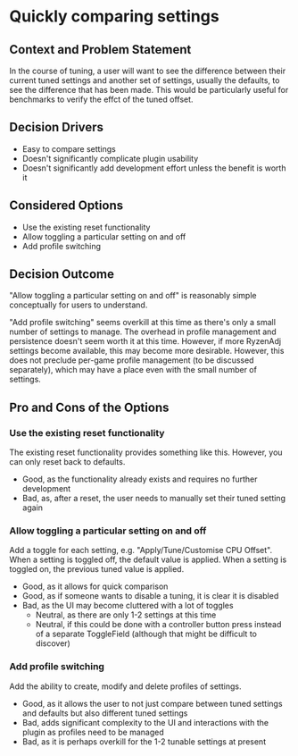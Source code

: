 # Quickly comparing settings

## Context and Problem Statement

In the course of tuning, a user will want to see the difference between their current tuned settings and another set of settings, usually the defaults, to see the difference that has been made.
This would be particularly useful for benchmarks to verify the effct of the tuned offset.

## Decision Drivers

- Easy to compare settings
- Doesn't significantly complicate plugin usability
- Doesn't significantly add development effort unless the benefit is worth it

## Considered Options

- Use the existing reset functionality
- Allow toggling a particular setting on and off
- Add profile switching

## Decision Outcome

"Allow toggling a particular setting on and off" is reasonably simple conceptually for users to understand.

"Add profile switching" seems overkill at this time as there's only a small number of settings to manage.
The overhead in profile management and persistence doesn't seem worth it at this time.
However, if more RyzenAdj settings become available, this may become more desirable.
However, this does not preclude per-game profile management (to be discussed separately), which may have a place even with the small number of settings.

## Pro and Cons of the Options

### Use the existing reset functionality

The existing reset functionality provides something like this.
However, you can only reset back to defaults.

- Good, as the functionality already exists and requires no further development
- Bad, as, after a reset, the user needs to manually set their tuned setting again

### Allow toggling a particular setting on and off

Add a toggle for each setting, e.g. "Apply/Tune/Customise CPU Offset".
When a setting is toggled off, the default value is applied.
When a setting is toggled on, the previous tuned value is applied.

- Good, as it allows for quick comparison
- Good, as if someone wants to disable a tuning, it is clear it is disabled
- Bad, as the UI may become cluttered with a lot of toggles
    - Neutral, as there are only 1-2 settings at this time
    - Neutral, if this could be done with a controller button press instead of a separate ToggleField (although that might be difficult to discover)

### Add profile switching

Add the ability to create, modify and delete profiles of settings.

- Good, as it allows the user to not just compare between tuned settings and defaults but also different tuned settings
- Bad, adds significant complexity to the UI and interactions with the plugin as profiles need to be managed
- Bad, as it is perhaps overkill for the 1-2 tunable settings at present
